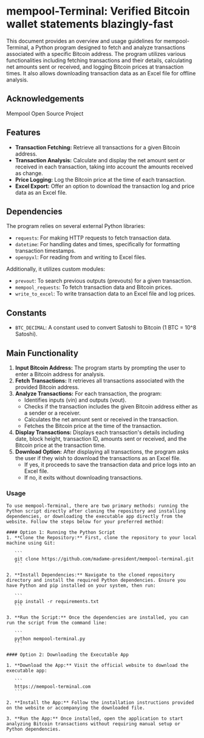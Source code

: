 # mempool-Terminal: Verified Bitcoin wallet statements blazingly-fast

This document provides an overview and usage guidelines for mempool-Terminal, a Python program designed to fetch and analyze transactions associated with a specific Bitcoin address. The program utilizes various functionalities including fetching transactions and their details, calculating net amounts sent or received, and logging Bitcoin prices at transaction times. It also allows downloading transaction data as an Excel file for offline analysis.

## Acknowledgements

Mempool Open Source Project

## Features

- **Transaction Fetching:** Retrieve all transactions for a given Bitcoin address.
- **Transaction Analysis:** Calculate and display the net amount sent or received in each transaction, taking into account the amounts received as change.
- **Price Logging:** Log the Bitcoin price at the time of each transaction.
- **Excel Export:** Offer an option to download the transaction log and price data as an Excel file.

## Dependencies

The program relies on several external Python libraries:

- `requests`: For making HTTP requests to fetch transaction data.
- `datetime`: For handling dates and times, specifically for formatting transaction timestamps.
- `openpyxl`: For reading from and writing to Excel files.

Additionally, it utilizes custom modules:

- `prevout`: To search previous outputs (prevouts) for a given transaction.
- `mempool_requests`: To fetch transaction data and Bitcoin prices.
- `write_to_excel`: To write transaction data to an Excel file and log prices.

## Constants

- `BTC_DECIMAL`: A constant used to convert Satoshi to Bitcoin (1 BTC = 10^8 Satoshi).

## Main Functionality

1. **Input Bitcoin Address:** The program starts by prompting the user to enter a Bitcoin address for analysis.
2. **Fetch Transactions:** It retrieves all transactions associated with the provided Bitcoin address.
3. **Analyze Transactions:** For each transaction, the program:
   - Identifies inputs (vin) and outputs (vout).
   - Checks if the transaction includes the given Bitcoin address either as a sender or a receiver.
   - Calculates the net amount sent or received in the transaction.
   - Fetches the Bitcoin price at the time of the transaction.
4. **Display Transactions:** Displays each transaction's details including date, block height, transaction ID, amounts sent or received, and the Bitcoin price at the transaction time.
5. **Download Option:** After displaying all transactions, the program asks the user if they wish to download the transactions as an Excel file.
   - If yes, it proceeds to save the transaction data and price logs into an Excel file.
   - If no, it exits without downloading transactions.

### Usage

    To use mempool-Terminal, there are two primary methods: running the Python script directly after cloning the repository and installing dependencies, or downloading the executable app directly from the website. Follow the steps below for your preferred method:

    #### Option 1: Running the Python Script
    1. **Clone the Repository:** First, clone the repository to your local machine using Git:

       ```
       git clone https://github.com/madame-president/mempool-terminal.git
       ```

    2. **Install Dependencies:** Navigate to the cloned repository directory and install the required Python dependencies. Ensure you have Python and pip installed on your system, then run:

       ```
       pip install -r requirements.txt
       ```

    3. **Run the Script:** Once the dependencies are installed, you can run the script from the command line:

       ```
       python mempool-terminal.py
       ```

    #### Option 2: Downloading the Executable App

    1. **Download the App:** Visit the official website to download the executable app:

       ```
       https://mempool-terminal.com
       ```

    2. **Install the App:** Follow the installation instructions provided on the website or accompanying the downloaded file.

    3. **Run the App:** Once installed, open the application to start analyzing Bitcoin transactions without requiring manual setup or Python dependencies.


